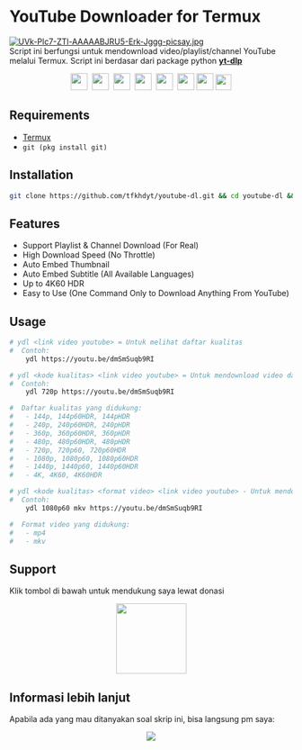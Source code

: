 # YouTube Downloader for Termux
[![UVk-Plc7-ZTl-AAAAABJRU5-Erk-Jggg-picsay.jpg](https://i.postimg.cc/yxBRSX6Y/UVk-Plc7-ZTl-AAAAABJRU5-Erk-Jggg-picsay.jpg)](https://postimg.cc/TL71zbWZ)<br>
Script ini berfungsi untuk mendownload video/playlist/channel YouTube melalui Termux.
Script ini berdasar dari package python [**yt-dlp**](https://github.com/yt-dlp/yt-dlp)<br>
<p align=center>
  <a href="Https://facebook.com/tfkhdyt142"><img height="30" src="https://www.pinclipart.com/picdir/big/2-21918_download-transparent-background-facebook-logo-clipart-facebook-logo.png"></a>&nbsp;
  <a href="https://twitter.com/tfkhdyt"><img height="30" src="https://www.pinclipart.com/picdir/big/64-649167_the-pairings-twitter-icon-rounded-square-clipart.png"></a>&nbsp;
  <a href="https://instagram.com/_tfkhdyt_"><img height="30" src="https://camo.githubusercontent.com/5cf2a148d1763dca531d1d43bdf234b4e57ee2e00f613589e6d307ccd1077a9f/68747470733a2f2f7777772e70696e636c69706172742e636f6d2f7069636469722f6269672f3130392d313039393330315f696e7374616772616d2d696e7374616772616d2d6c6f676f2d6e6f2d626f726465722d636c69706172742e706e67"></a>&nbsp;
  <a href="https://youtube.com/tfkhdyt"><img height="30" src="https://www.pinclipart.com/picdir/big/530-5305952_youtube-computer-icons-portable-network-graphics-logo-logo.png"></a>&nbsp;
  <a href="https://t.me/tfkhdyt"><img height="30" src="https://cdn4.iconfinder.com/data/icons/social-media-2146/512/37_social-512.png"></a>&nbsp;
  <a href="https://open.spotify.com/playlist/4JR5wqcnuOQw6ppF38Vpu9?si=zHMKBfCiRrGVamKsL8LXqQ"><img height="30" src="https://cdn2.iconfinder.com/data/icons/social-icons-33/128/Spotify-512.png"></a>
  <a href="https://pddikti.kemdikbud.go.id/data_mahasiswa/QUUyNzdEMjktNDk0Ri00RTlDLUE4NzgtNkUwRDBDRjIxOUNB"><img height="30" src="https://i.postimg.cc/YSB2c3DG/1619598282440.png"></a>
  <a href="https://www.linkedin.com/mwlite/in/taufik-hidayat-6793aa200"><img height="28" src="https://image.flaticon.com/icons/png/512/174/174857.png"></a>
</p>

## Requirements
- <a href="https://f-droid.org/packages/com.termux">Termux</a>
- `git (pkg install git)`

## Installation
```Bash
git clone https://github.com/tfkhdyt/youtube-dl.git && cd youtube-dl && ./install
```
## Features
- Support Playlist & Channel Download (For Real)
- High Download Speed (No Throttle)
- Auto Embed Thumbnail
- Auto Embed Subtitle (All Available Languages)
- Up to 4K60 HDR
- Easy to Use (One Command Only to Download Anything From YouTube)

## Usage
```Bash
# ydl <link video youtube> = Untuk melihat daftar kualitas
#  Contoh:
	ydl https://youtu.be/dmSmSuqb9RI

# ydl <kode kualitas> <link video youtube> = Untuk mendownload video dalam kualitas tertentu
#  Contoh:
	ydl 720p https://youtu.be/dmSmSuqb9RI 

#  Daftar kualitas yang didukung:
#	- 144p, 144p60HDR, 144pHDR
#	- 240p, 240p60HDR, 240pHDR
#	- 360p, 360p60HDR, 360pHDR
#	- 480p, 480p60HDR, 480pHDR
#	- 720p, 720p60, 720p60HDR
#	- 1080p, 1080p60, 1080p60HDR
#	- 1440p, 1440p60, 1440p60HDR
#	- 4K, 4K60, 4K60HDR

# ydl <kode kualitas> <format video> <link video youtube> - Untuk mendownload video dalam format tertentu
#  Contoh:
	ydl 1080p60 mkv https://youtu.be/dmSmSuqb9RI 

#  Format video yang didukung:
#	- mp4
#	- mkv
```
## Support
Klik tombol di bawah untuk mendukung saya lewat donasi

<p align="center">
  <a href="https://donate.tfkhdyt.my.id/">
    <img src="https://i.postimg.cc/jjRDbZQx/1621036430601.png" width="125px">
  </a>
</p>

## Informasi lebih lanjut
Apabila ada yang mau ditanyakan soal skrip ini, bisa langsung pm saya:
<p align=center>
<a href="https://linktr.ee/tfkhdyt" target="_blank"><img src="https://img.shields.io/badge/Contact-me-green?style=for-the-badge"/></a>
</p>
